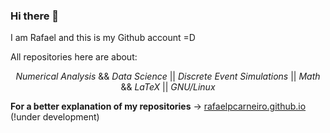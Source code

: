 ### Hi there 👋

I am Rafael and this is my Github account =D                                        
                                                                                    
All repositories here are about:
<div align=center>
 <em>Numerical Analysis</em> && <em>Data Science</em> ||
 <em>Discrete Event Simulations</em> ||
 <em>Math</em> && <em>LaTeX</em> ||
 <em>GNU/Linux</em>        
</div>

**For a better explanation of my repositories**
→ [rafaelpcarneiro.github.io](https://rafaelpcarneiro.github.io) (!under development)

